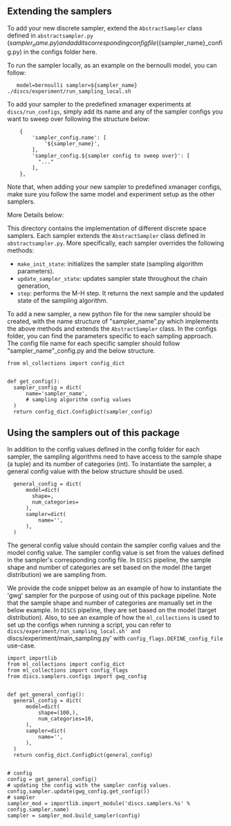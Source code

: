 

## Extending the samplers
To add your new discrete sampler, extend the `AbstractSampler` class defined in `abstractsampler.py` (${sampler_name}.py) and add its corresponding config file (${sampler_name}_config.py) in the configs folder here. 

To run the sampler locally, as an example on the bernoulli model, you can follow:
```
   model=bernoulli sampler=${sampler_name} ./discs/experiment/run_sampling_local.sh
```
To add your sampler to the predefined xmanager experiments at `discs/run_configs`, simply add its name and any of the sampler configs you want to sweep over following the structure below:
```
    {
        'sampler_config.name': [
            '${sampler_name}',
        ],
        'sampler_config.${sampler config to sweep over}': [
          "..."
        ],
    },
```
Note that, when adding your new sampler to predefined xmanager configs, make sure you follow the same model and experiment setup as the other samplers.

More Details below:

This directory contains the implementation of different discrete space samplers.
Each sampler extends the `AbstractSampler` class defined in `abstractsampler.py`.
More specifically, each sampler overrides the following methods:
* `make_init_state`: initializes the sampler state (sampling algorithm parameters).
* `update_sampler_state`: updates sampler state throughout the chain generation,
* `step`: performs the M-H step. It returns the next sample and the updated state of the sampling algorithm. 

To add a new sampler, a new python file for the new sampler should be created, with the name structure of "sampler_name".py which implements the above methods and extends the `AbstractSampler` class.
In the configs folder, you can find the parameters specific to each sampling approach.
The config file name for each specific sampler should follow "sampler_name"_config.py and the below structure.
```
from ml_collections import config_dict


def get_config():
  sampler_config = dict(
      name='sampler_name',
      # sampling algorithm config values
  )
  return config_dict.ConfigDict(sampler_config)
```


## Using the samplers out of this package
In addition to the config values defined in the config folder for each sampler, the sampling algorithms need to have access to the sample shape (a tuple) and its number of categories (int).
To instantiate the sampler, a general config value with the below structure should be used.
```
  general_config = dict(
      model=dict(
        shape=,
        num_categories=
      ),
      sampler=dict(
          name='',
      ),
  )
```
The general config value should contain the sampler config values and the model config value.
The sampler config value is set from the values defined in the sampler's corresponding config file.
In `DISCS` pipeline, the sample shape and number of categories are set based on the model (the target distribution) we are sampling from.


We provide the code snippet below as an example of how to instantiate the 'gwg' sampler for the purpose of using out of this package pipeline.
Note that the sample shape and number of categories are manually set in the below example. In `DISCS` pipeline, they are set based on the model (target distribution).
Also, to see an example of how the `ml_collections` is used to set up the configs when running a script, you can refer to `discs/experiment/run_sampling_local.sh' and `discs/experiment/main_sampling.py' with `config_flags.DEFINE_config_file` use-case.
```
import importlib
from ml_collections import config_dict
from ml_collections import config_flags
from discs.samplers.configs import gwg_config


def get_general_config():
  general_config = dict(
      model=dict(
          shape=(100,),
          num_categories=10,
      ),
      sampler=dict(
          name='',
      ),
  )
  return config_dict.ConfigDict(general_config)


# config
config = get_general_config()
# updating the config with the sampler config values.
config.sampler.update(gwg_config.get_config())
# sampler
sampler_mod = importlib.import_module('discs.samplers.%s' % config.sampler.name)
sampler = sampler_mod.build_sampler(config)
```
